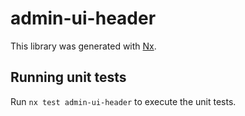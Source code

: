 # admin-ui-header

This library was generated with [Nx](https://nx.dev).

## Running unit tests

Run `nx test admin-ui-header` to execute the unit tests.
